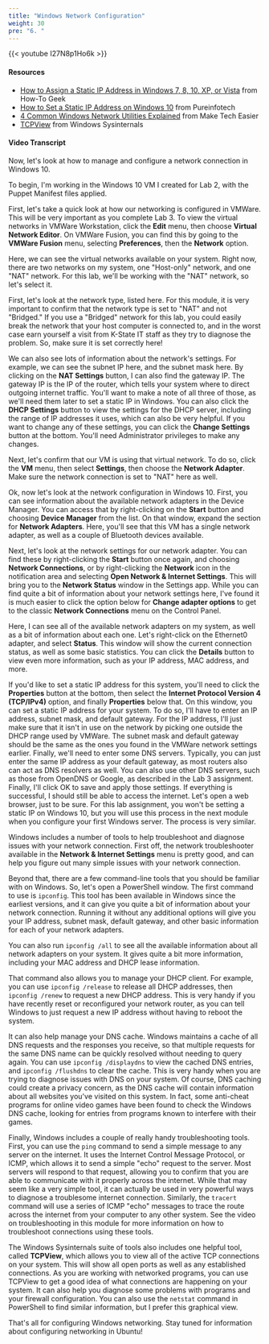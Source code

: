 ```yaml
---
title: "Windows Network Configuration"
weight: 30
pre: "6. "
---
```


{{< youtube I27N8p1Ho6k >}}

#### Resources

* [How to Assign a Static IP Address in Windows 7, 8, 10, XP, or Vista](https://www.howtogeek.com/howto/19249/how-to-assign-a-static-ip-address-in-xp-vista-or-windows-7/) from How-To Geek
* [How to Set a Static IP Address on Windows 10](https://pureinfotech.com/set-static-ip-address-windows-10/) from Pureinfotech
* [4 Common Windows Network Utilities Explained](https://www.maketecheasier.com/common-windows-network-utilities-explained/) from Make Tech Easier
* [TCPView](https://docs.microsoft.com/en-us/sysinternals/downloads/tcpview) from Windows Sysinternals

#### Video Transcript

Now, let's look at how to manage and configure a network connection in Windows 10.

To begin, I'm working in the Windows 10 VM I created for Lab 2, with the Puppet Manifest files applied.

First, let's take a quick look at how our networking is configured in VMWare. This will be very important as you complete Lab 3. To view the virtual networks in VMWare Workstation, click the **Edit** menu, then choose **Virtual Network Editor**. On VMWare Fusion, you can find this by going to the **VMWare Fusion** menu, selecting **Preferences**, then the **Network** option.

Here, we can see the virtual networks available on your system. Right now, there are two networks on my system, one "Host-only" network, and one "NAT" network. For this lab, we'll be working with the "NAT" network, so let's select it.

First, let's look at the network type, listed here. For this module, it is very important to confirm that the network type is set to "NAT" and not "Bridged." If you use a "Bridged" network for this lab, you could easily break the network that your host computer is connected to, and in the worst case earn yourself a visit from K-State IT staff as they try to diagnose the problem. So, make sure it is set correctly here!

We can also see lots of information about the network's settings. For example, we can see the subnet IP here, and the subnet mask here. By clicking on the **NAT Settings** button, I can also find the gateway IP. The gateway IP is the IP of the router, which tells your system where to direct outgoing internet traffic. You'll want to make a note of all three of those, as we'll need them later to set a static IP in Windows. You can also click the **DHCP Settings** button to view the settings for the DHCP server, including the range of IP addresses it uses, which can also be very helpful. If you want to change any of these settings, you can click the **Change Settings** button at the bottom. You'll need Administrator privileges to make any changes.

Next, let's confirm that our VM is using that virtual network. To do so, click the **VM** menu, then select **Settings**, then choose the **Network Adapter**. Make sure the network connection is set to "NAT" here as well.

Ok, now let's look at the network configuration in Windows 10. First, you can see information about the available network adapters in the Device Manager. You can access that by right-clicking on the **Start** button and choosing **Device Manager** from the list. On that window, expand the section for **Network Adapters**. Here, you'll see that this VM has a single network adapter, as well as a couple of Bluetooth devices available.

Next, let's look at the network settings for our network adapter. You can find these by right-clicking the **Start** button once again, and choosing **Network Connections**, or by right-clicking the **Network** icon in the notification area and selecting **Open Network & Internet Settings**. This will bring you to the **Network Status** window in the Settings app. While you can find quite a bit of information about your network settings here, I've found it is much easier to click the option below for **Change adapter options** to get to the classic **Network Connections** menu on the Control Panel.

Here, I can see all of the available network adapters on my system, as well as a bit of information about each one. Let's right-click on the Ethernet0 adapter, and select **Status**. This window will show the current connection status, as well as some basic statistics. You can click the **Details** button to view even more information, such as your IP address, MAC address, and more.

If you'd like to set a static IP address for this system, you'll need to click the **Properties** button at the bottom, then select the **Internet Protocol Version 4 (TCP/IPv4)** option, and finally **Properties** below that. On this window, you can set a static IP address for your system. To do so, I'll have to enter an IP address, subnet mask, and default gateway. For the IP address, I'll just make sure that it isn't in use on the network by picking one outside the DHCP range used by VMWare. The subnet mask and default gateway should be the same as the ones you found in the VMWare network settings earlier. Finally, we'll need to enter some DNS servers. Typically, you can just enter the same IP address as your default gateway, as most routers also can act as DNS resolvers as well. You can also use other DNS servers, such as those from OpenDNS or Google, as described in the Lab 3 assignment. Finally, I'll click OK to save and apply those settings. If everything is successful, I should still be able to access the internet. Let's open a web browser, just to be sure. For this lab assignment, you won't be setting a static IP on Windows 10, but you will use this process in the next module when you configure your first Windows server. The process is very similar.

Windows includes a number of tools to help troubleshoot and diagnose issues with your network connection. First off, the network troubleshooter available in the **Network & Internet Settings** menu is pretty good, and can help you figure out many simple issues with your network connection.

Beyond that, there are a few command-line tools that you should be familiar with on Windows. So, let's open a PowerShell window. The first command to use is `ipconfig`. This tool has been available in Windows since the earliest versions, and it can give you quite a bit of information about your network connection. Running it without any additional options will give you your IP address, subnet mask, default gateway, and other basic information for each of your network adapters.

You can also run `ipconfig /all` to see all the available information about all network adapters on your system. It gives quite a bit more information, including your MAC address and DHCP lease information.

That command also allows you to manage your DHCP client. For example, you can use `ipconfig /release` to release all DHCP addresses, then `ipconfig /renew` to request a new DHCP address. This is very handy if you have recently reset or reconfigured your network router, as you can tell Windows to just request a new IP address without having to reboot the system.

It can also help manage your DNS cache. Windows maintains a cache of all DNS requests and the responses you receive, so that multiple requests for the same DNS name can be quickly resolved without needing to query again. You can use `ipconfig /displaydns` to view the cached DNS entries, and `ipconfig /flushdns` to clear the cache. This is very handy when you are trying to diagnose issues with DNS on your system. Of course, DNS caching could create a privacy concern, as the DNS cache will contain information about all websites you've visited on this system. In fact, some anti-cheat programs for online video games have been found to check the Windows DNS cache, looking for entries from programs known to interfere with their games.

Finally, Windows includes a couple of really handy troubleshooting tools. First, you can use the `ping` command to send a simple message to any server on the internet. It uses the Internet Control Message Protocol, or ICMP, which allows it to send a simple "echo" request to the server. Most servers will respond to that request, allowing you to confirm that you are able to communicate with it properly across the internet. While that may seem like a very simple tool, it can actually be used in very powerful ways to diagnose a troublesome internet connection. Similarly, the `tracert` command will use a series of ICMP "echo" messages to trace the route across the internet from your computer to any other system. See the video on troubleshooting in this module for more information on how to troubleshoot connections using these tools.

The Windows Sysinternals suite of tools also includes one helpful tool, called **TCPView**, which allows you to view all of the active TCP connections on your system. This will show all open ports as well as any established connections. As you are working with networked programs, you can use TCPView to get a good idea of what connections are happening on your system. It can also help you diagnose some problems with programs and your firewall configuration. You can also use the `netstat` command in PowerShell to find similar information, but I prefer this graphical view.

That's all for configuring Windows networking. Stay tuned for information about configuring networking in Ubuntu!
